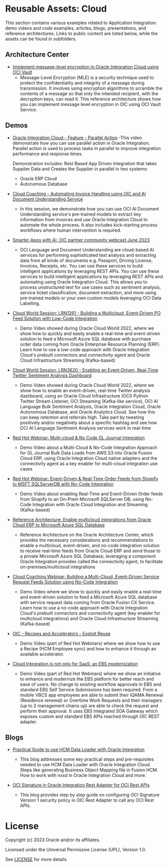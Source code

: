 # Reusable Assets: Cloud

This section contains various examples related to Application Integration: demo videos and code examples, articles, blogs, presentations, and reference architectures. Links to public content are listed below, while the assets can be found in subfolders.

## Architecture Center

- [Implement message-level encryption in Oracle Integration Cloud using OCI Vault](https://docs.oracle.com/en/solutions/oic-message-level-encryption/index.html#GUID-5C843938-A470-4584-9048-4361025358C6)
    - Message-Level Encryption (MLE) is a security technique used to protect the confidentiality and integrity of a message during transmission. It involves using encryption algorithms to scramble the contents of a message so that only the intended recipient, with the decryption keys, can read it. This reference architecture shows how you can implement message level encryption in OIC using OCI Vault Service.

## Demos

- [Oracle Integration Cloud - Feature - Parallel Action](https://youtu.be/BTtPsDyiVLo)
    -This video demonstrate how you can use parallel action in Oracle Integration.
    Parallel action is used to process tasks in parallel to improve integration performance and response times. 
    
    Demonstration includes: Rest Based App Driven Integration that takes Supplier Data and Creates the Supplier in parallel in two systems:
    - Oracle ERP Cloud 
    - Autonomous Database

- [Cloud Coaching - Automating Invoice Handling using OIC and AI Document Understanding Service](https://www.youtube.com/watch?v=pjdQzFscOrk)
    - In this session, we demonstrate how you can use OCI AI Document Understanding service's pre-trained models to extract key information from invoices and use Oracle Integration Cloud to automate the whole process. It also includes kick-starting process workflows where human intervention is required.
- [Smarter Apps with AI, OIC partner community webcast June 2023](https://videohub.oracle.com/media/Smarter+AI+Apps+with+OIC+partner+community+webcast+June+2023-1080p30/1_m2yjnvf9)
    - OCI Language and Document Understanding are cloud-based AI services for performing sophisticated text analysis and extracting data from all kinds of documents e.g. Passport, Driving License, Invoices, Receipts, etc. You can use these services to build intelligent applications by leveraging REST APIs. You can use these services to build intelligent applications by leveraging REST APIs and automating using Oracle Integration Cloud. This allows you to process unstructured text for use cases such as sentiment analysis, service ticket classification, document extraction, and more using pre-trained models or your own custom models leveraging OCI Data Labelling.
- [Cloud World Session: LRN1261 - Building a Multicloud, Event-Driven PO Feed Solution with Low-Code Integration](https://youtu.be/eGnbWn9btYA)
    - Demo Video showed during Oracle Cloud World 2022, where we show how to quickly and easily enable a real-time and event-driven solution to feed a Microsoft Azure SQL database with purchase order data coming from Oracle Enterprise Resource Planning (ERP). Learn how to use a low-code approach with Oracle Integration Cloud's prebuilt connectors and connectivity agent and Oracle Cloud Infrastructure Streaming (Kafka-based)
- [Cloud World Session: LRN3620 - Enabling an Event-Driven, Real-Time Twitter Sentiment Analysis Dashboard](https://youtu.be/9hvUxLSE3Vg)
    - Demo Video showed during Oracle Cloud World 2022, where we show how to enable an event-driven, real-time Twitter analysis dashboard, using an Oracle Cloud Infrastructure (OCI) Python Twitter Stream Listener, OCI Streaming (Kafka-like service), OCI AI Language Bulk Sentiment Analysis, Oracle Integration Cloud, Oracle Autonomous Database, and Oracle Analytics Cloud. See how this can keep retention and referrals high. Take part by tweeting positively and/or negatively about a specific hashtag and see how OCI AI Language Sentiment Analysis services work in real-time
- [Red Hot Webinar: Multi-cloud & No Code GL Journal Integration](https://youtu.be/S6dMBqJRngw)
    - Demo Video about a Multi-Cloud & No-Code Integration Approach for GL Journal Bulk Data Loads from AWS S3 into Oracle Fusion Cloud ERP, using Oracle Integration Cloud native adapters and the connectivity agent as a key enabler for multi-cloud integration use cases
- [Red Hot Webinar: Event-Driven & Real-Time Order Feeds from Shopify to MSFT SQLServerDB with No-Code Integration](https://youtu.be/IFrFI-feWQU)
    - Demo Video about enabling Real-Time and Event-Driven Order feeds from Shopify to an On-Prem Microsoft SQLServer DB, using No-Code Integration with Oracle Cloud Integration and Streaming (Kafka-based)
- [Reference Architecture: Enable multicloud integrations from Oracle Cloud ERP to Microsoft Azure SQL Database](https://docs.oracle.com/en/solutions/oci-multicloud-erp-azure/index.html)
    - Reference Architecture on the Oracle Architecture Center, which provides the necessary considerations and recommendations to enable a multicloud, event-driven, and no-code integration solution to receive real-time feeds from Oracle Cloud ERP and send those to a private Microsoft Azure SQL Database, leveraging a component Oracle Integration provides called the connectivity agent, to facilitate on-premises/multicloud integrations
- [Cloud Coaching Webinar: Building a Multi-Cloud, Event-Driven Service Request Feeds Solution using No-Code Integration](https://youtu.be/gvENaT6fcYY)
    - Demo Video where we show to quickly and easily enable a real-time and event-driven solution to feed a Microsoft Azure SQL database with service request data coming from Oracle Fusion CX Service. Learn how to use a no-code approach with Oracle Integration Cloud's prebuilt connectors and connectivity agent (key enabler for multicloud integrations) and Oracle Cloud Infrastructure Streaming (Kafka-based)
- [OIC - Recipes and Accelerators - Exploit Reuse](https://www.youtube.com/watch?v=qt_vX5CpRL4)
    - Demo Video (part of Red Hot Webinars) where we show how to use a Recipe (HCM Employee sync) and how to enhance it through an available accelerator.
- [Cloud Integration is not only for SaaS: an EBS modernization ](https://www.youtube.com/watch?v=E_Kz-r26La4)
    - Demo Video (part of Red Hot Webinars) where we show an initiative to enhance and modernize the EBS platform for better reach and ease of users. No change to existing workflow approvals in EBS and standard EBS Self Service Submissions has been required. From a mobile VBCS app employees are able to submit their IQAMA Renewal (Residence renewal) or Overtime Work Requests and their managers (up to 2 management chains up) are able to check the request and perform their approval. It uses EBS Integrated SOA Gateway which exposes custom and standard EBS APIs reached through OIC REST adapter.

## Blogs

- [Practical Guide to use HCM Data Loader with Oracle Integration](https://blogs.oracle.com/integration/post/practical-guide-to-use-hcm-data-loader-with-oracle-integration)
    - This blog addresses some key practical steps and pre-requisites needed to use HCM Data Loader with Oracle Integration Cloud. Steps like generating Business Object Mapping file in Fusion HCM. How to work with nxsd in Oracle Integration Cloud and more.

- [OCI Signature in Oracle Integration Rest Adapter for OCI Rest APIs](https://blogs.oracle.com/integration/post/oci-signature-in-rest-adapter-for-oci-rest-apis)
    - This blog provides step by step guide on configuring OCI Signature Version 1 security policy in OIC Rest Adapter to call any OCI Rest APIs.


# License

Copyright (c) 2023 Oracle and/or its affiliates.

Licensed under the Universal Permissive License (UPL), Version 1.0.

See [LICENSE](https://github.com/oracle-devrel/technology-engineering/blob/folder-structure/LICENSE) for more details.
